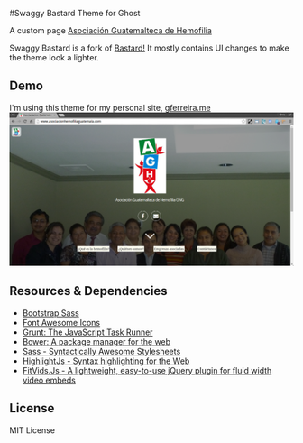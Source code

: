 #Swaggy Bastard Theme for Ghost

A custom page [Asociación Guatemalteca de Hemofilia](http://www.asociacionhemofiliaguatemala.com/)

Swaggy Bastard is a fork of <a href="https://github.com/karloespiritu/Bastard">Bastard!</a>
It mostly contains UI changes to make the theme look a lighter.
## Demo

I'm using this theme for my personal site, [gferreira.me](http://gferreira.me)
![Asociación Guatemalteca de Hemofilia](/assets/images/webPage.png)


## Resources & Dependencies

- [Bootstrap Sass](https://github.com/twbs/bootstrap-sass)
- [Font Awesome Icons](http://fortawesome.github.io/Font-Awesome/icons/)
- [Grunt: The JavaScript Task Runner](http://gruntjs.com)
- [Bower: A package manager for the web](http://bower.io)
- [Sass - Syntactically Awesome Stylesheets](http://sass-lang.com/)
- [HighlightJs - Syntax highlighting for the Web](http://highlightjs.org)
- [FitVids.Js - A lightweight, easy-to-use jQuery plugin for fluid width video embeds](http://fitvidsjs.com/)

## License

MIT License
